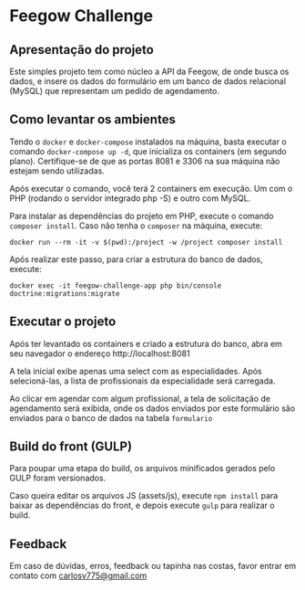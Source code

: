 # Feegow Challenge

## Apresentação do projeto

Este simples projeto tem como núcleo a API da Feegow, de onde busca os dados, e insere os dados do formulário em um banco de dados relacional (MySQL) que representam um pedido de agendamento.

## Como levantar os ambientes

Tendo o `docker` e `docker-compose` instalados na máquina, basta executar o comando `docker-compose up -d`, que inicializa os containers (em segundo plano).
Certifique-se de que as portas 8081 e 3306 na sua máquina não estejam sendo utilizadas.

Após executar o comando, você terá 2 containers em execução. Um com o PHP (rodando o servidor integrado php -S) e outro com MySQL.

Para instalar as dependências do projeto em PHP, execute o comando `composer install`. Caso não tenha o `composer` na máquina, execute:

`docker run --rm -it -v $(pwd):/project -w /project composer install`

Após realizar este passo, para criar a estrutura do banco de dados, execute:

```
docker exec -it feegow-challenge-app php bin/console doctrine:migrations:migrate
```

## Executar o projeto

Após ter levantado os containers e criado a estrutura do banco, abra em seu navegador o endereço http://localhost:8081

A tela inicial exibe apenas uma select com as especialidades. Após selecioná-las, a lista de profissionais da especialidade será carregada.

Ao clicar em agendar com algum profissional, a tela de solicitação de agendamento será exibida, onde os dados enviados por este formulário são enviados para o banco de dados na tabela `formulario`

## Build do front (GULP)

Para poupar uma etapa do build, os arquivos minificados gerados pelo GULP foram versionados.

Caso queira editar os arquivos JS (assets/js), execute `npm install` para baixar as dependências do front, e depois execute `gulp` para realizar o build.

## Feedback

Em caso de dúvidas, erros, feedback ou tapinha nas costas, favor entrar em contato com carlosv775@gmail.com